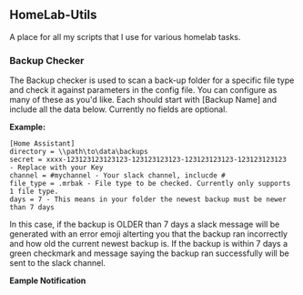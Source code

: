 ## HomeLab-Utils
A place for all my scripts that I use for various homelab tasks.

### Backup Checker
The Backup checker is used to scan a back-up folder for a specific file type and check it against parameters in the config file. You can configure as many of these as you'd like. Each should start with [Backup Name] and include all the data below. Currently no fields are optional.

**Example:**
```
[Home Assistant]
directory = \\path\to\data\backups
secret = xxxx-123123123123123-123123123123-123123123123-123123123123  - Replace with your Key
channel = #mychannel - Your slack channel, inclucde #
file_type = .mrbak - File type to be checked. Currently only supports 1 file type.
days = 7 - This means in your folder the newest backup must be newer than 7 days
```

In this case, if the backup is OLDER than 7 days a slack message will be generated with an error emoji alterting you that the backup ran incorrectly and how old the current newest backup is. If the backup is within 7 days a green checkmark and message saying the backup ran successfully will be sent to the slack channel. 

**Eample Notification**
